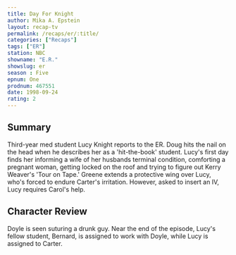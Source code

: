 ```yaml
---
title: Day For Knight
author: Mika A. Epstein
layout: recap-tv
permalink: /recaps/er/:title/
categories: ["Recaps"]
tags: ["ER"]
station: NBC
showname: "E.R."
showslug: er
season : Five  
epnum: One  
prodnum: 467551    
date: 1998-09-24  
rating: 2  
---
```


## Summary  
  
Third-year med student Lucy Knight reports to the ER. Doug hits the nail on the head when he describes her as a 'hit-the-book' student. Lucy's first day finds her informing a wife of her husbands terminal condition, comforting a pregnant woman, getting locked on the roof and trying to figure out Kerry Weaver's 'Tour on Tape.' Greene extends a protective wing over Lucy, who's forced to endure Carter's irritation. However, asked to insert an IV, Lucy requires Carol's help.

## Character Review  
  
Doyle is seen suturing a drunk guy. Near the end of the episode, Lucy's fellow student, Bernard, is assigned to work with Doyle, while Lucy is assigned to Carter.
